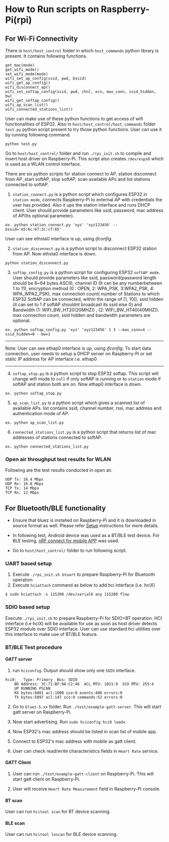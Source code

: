 # How to Run scripts on Raspberry-Pi(rpi)
## For Wi-Fi Connectivity
There is `host/host_control` folder in which `host_commands` python library is present. It contains following functions.
```
get_mac(mode)
get_wifi_mode()
set_wifi_mode(mode)
wifi_set_ap_config(ssid, pwd, bssid)
wifi_get_ap_config()
wifi_disconnect_ap()
wifi_set_softap_config(ssid, pwd, chnl, ecn, max_conn, ssid_hidden, bw)
wifi_get_softap_config()
wifi_ap_scan_list()
wifi_connected_stations_list()
```

User can make use of these python functions to get access of wifi functionalities of ESP32. Also in `host/host_control/host_commands` folder `test.py` python script present to try those python functions. User can use it by running following command.
```
python test.py
```

Go to `host/host_control/` folder and run `./rpi_init.sh` to compile and insert host driver on Raspberry-Pi. This script also creates `/dev/esps0` which is used as a WLAN control interface.

There are six python scripts for station connect to AP, station disconnect from AP ,start softAP, stop softAP, scan available APs and list stations connected to softAP.

1. `station_connect.py` is a python script which configures ESP32 in `station mode`, connects Raspberry-Pi to external AP with credentials the user has provided. Also it ups the station interface and runs DHCP client. User should provide parameters like ssid, password, mac address of AP(Its optional parameter).

```
ex. python station_connect.py 'xyz' 'xyz123456' --bssid='e5:6c:67:3c:cf:65'
```
User can see ethsta0 interface is up, using _ifconfig_.

2. `station_disconnect.py` is a python script to disconnect ESP32 station from AP. Now ethsta0 interface is down.

```
python station_disconnect.py
```
3. `softap_config.py` is a python script for configuring ESP32 `softAP mode`. User should provide parameters like ssid, password(password length should be 8~64 bytes ASCII), channel ID (It can be any numberbetween 1 to 11), encryption method (0 : OPEN, 2: WPA_PSK, 3:WPA2_PSK, 4: WPA_WPA2_PSK), max connection count( number of Stations to which ESP32 SoftAP can be connected, within the range of [1, 10]), ssid hidden (it can set to 1 if softAP shouldnt broadcast its ssid else 0) and Bandwidth (1: WIFI_BW_HT20(20MHZ)) , (2: WIFI_BW_HT40(40MHZ)). max connection count, ssid hidden and bandwidth parameters are optional.

```
ex. python softap_config.py 'xyz' 'xyz123456' 1 3 --max_conn=4 --ssid_hidden=0 --bw=1
```
---
Note: User can see ethap0 interface is up, using _ifconfig_. To start data connection, user needs to setup a DHCP server on Raspberry-Pi or set static IP address for AP interface i.e. ethap0

---
4. `softap_stop.py` is a python script to stop ESP32 softap. This script will change wifi mode to `null` if only softAP is running or to `station` mode if softAP and station both are on. Now ethap0 interface is down.

```
ex. python softap_stop.py
```
5. `ap_scan_list.py` is a python script which gives a scanned list of available APs. list contains ssid, channel number, rssi, mac address and authentication mode of AP.
```
ex. python ap_scan_list.py
```
6. `connected_stations_list.py` is a python script that returns list of mac addresses of stations connected to softAP.

```
ex. python connected_stations_list.py
```
### Open air throughput test results for WLAN
Following are the test results conducted in open air.
```
UDP Tx: 16.4 Mbps
UDP Rx: 16.8 Mbps
TCP Tx: 14 Mbps
TCP Rx: 12 Mbps
```

## For Bluetooth/BLE functionality
- Ensure that bluez is installed on Raspberry-Pi and it is downloaded in source format as well. Please refer [Setup](docs/Setup.md) instructions for more details.
- In following test, Android device was used as a BT/BLE test device. For BLE testing, [nRF connect for mobile APP](https://play.google.com/store/apps/details?id=no.nordicsemi.android.mcp&hl=en_IN) was used.

- Go to `host/host_control/` folder to run following script.

### UART based setup
1. Execute `./rpi_init.sh btuart` to prepare Raspberry-Pi for Bluetooth operation
2. Execute `hciattach` command as below to add hci interface (i.e. hciX)
```
$ sudo hciattach -s 115200 /dev/serial0 any 115200 flow
```

### SDIO based setup
Execute `./rpi_init.sh` to prepare Raspberry-Pi for SDIO+BT operation.
HCI interface (i.e hciX) will be available for use as soon as host driver detects ESP32 module over SDIO interface.
User can use standard hci utilities over this interface to make use of BT/BLE feature.

### BT/BLE Test procedure
#### GATT server

1. run `hciconfig`. Output should show only one `SDIO` interface.
```
hci0:	Type: Primary  Bus: SDIO
	BD Address: 3C:71:BF:9A:C2:46  ACL MTU: 1021:9  SCO MTU: 255:4
	UP RUNNING PSCAN
	RX bytes:8801 acl:1000 sco:0 events:406 errors:0
	TX bytes:5097 acl:147 sco:0 commands:52 errors:0
```
2. Go to `bluez-5.xx` folder. Run `./test/example-gatt-server`. This will start gatt server on Raspberry-Pi.

3. Now start advertising. Run `sudo hciconfig hci0 leadv`.

4. Now ESP32's mac address should be listed in scan list of mobile app.

5. Connect to ESP32's mac address with mobile as gatt client.

6. User can check read/write characteristics fields in `Heart Rate` service.

#### GATT Client

1. User can run `./test/example-gatt-client` on Raspberry-Pi. This will start gatt client on Raspberry-Pi.

2. User will receive `Heart Rate Measurement` field in Raspberry-Pi console.

#### BT scan

User can run `hcitool scan` for BT device scanning.

#### BLE scan

User can run `hcitool lescan` for BLE device scanning.
